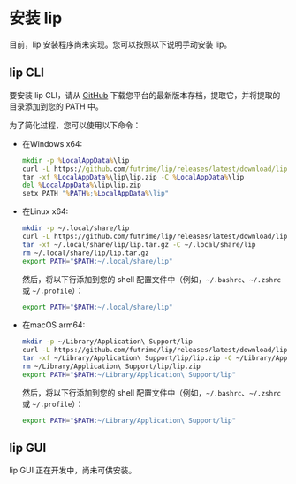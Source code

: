 # 安装 lip

目前，lip 安装程序尚未实现。您可以按照以下说明手动安装 lip。

## lip CLI

要安装 lip CLI，请从 [GitHub](https://github.com/futrime/lip/releases/latest) 下载您平台的最新版本存档，提取它，并将提取的目录添加到您的 PATH 中。

为了简化过程，您可以使用以下命令：


- 在Windows x64:
  
    ```cmd
    mkdir -p %LocalAppData%\lip
    curl -L https://github.com/futrime/lip/releases/latest/download/lip-win-x64.zip -o %LocalAppData%\lip\lip.zip
    tar -xf %LocalAppData%\lip\lip.zip -C %LocalAppData%\lip
    del %LocalAppData%\lip\lip.zip
    setx PATH "%PATH%;%LocalAppData%\lip"
    ```

- 在Linux x64:
  
    ```bash
    mkdir -p ~/.local/share/lip
    curl -L https://github.com/futrime/lip/releases/latest/download/lip-linux-x64.tar.gz -o ~/.local/share/lip/lip.tar.gz
    tar -xf ~/.local/share/lip/lip.tar.gz -C ~/.local/share/lip
    rm ~/.local/share/lip/lip.tar.gz
    export PATH="$PATH:~/.local/share/lip"
    ```

    然后，将以下行添加到您的 shell 配置文件中（例如，`~/.bashrc`、`~/.zshrc` 或 `~/.profile`）：

    ```bash
    export PATH="$PATH:~/.local/share/lip"
    ```

- 在macOS arm64:
  
    ```bash
    mkdir -p ~/Library/Application\ Support/lip
    curl -L https://github.com/futrime/lip/releases/latest/download/lip-osx-x64.zip -o ~/Library/Application\ Support/lip/lip.zip
    tar -xf ~/Library/Application\ Support/lip/lip.zip -C ~/Library/Application\ Support/lip
    rm ~/Library/Application\ Support/lip/lip.zip
    export PATH="$PATH:~/Library/Application\ Support/lip"
    ```

    然后，将以下行添加到您的 shell 配置文件中（例如，`~/.bashrc`、`~/.zshrc` 或 `~/.profile`）：

    ```bash
    export PATH="$PATH:~/Library/Application\ Support/lip"
    ```

## lip GUI

lip GUI 正在开发中，尚未可供安装。
